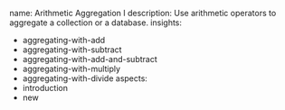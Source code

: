 name: Arithmetic Aggregation I
description: Use arithmetic operators to aggregate a collection or a database.
insights:
  - aggregating-with-add
  - aggregating-with-subtract
  - aggregating-with-add-and-subtract
  - aggregating-with-multiply
  - aggregating-with-divide
aspects:
  - introduction
  - new
